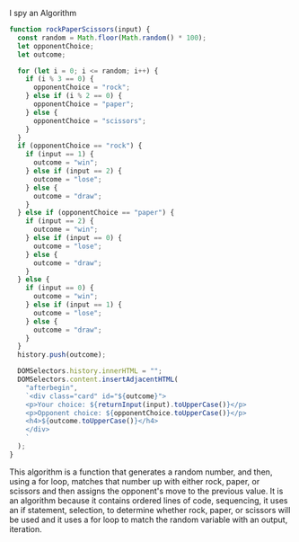 I spy an Algorithm

```javascript
function rockPaperScissors(input) {
  const random = Math.floor(Math.random() * 100);
  let opponentChoice;
  let outcome;

  for (let i = 0; i <= random; i++) {
    if (i % 3 == 0) {
      opponentChoice = "rock";
    } else if (i % 2 == 0) {
      opponentChoice = "paper";
    } else {
      opponentChoice = "scissors";
    }
  }
  if (opponentChoice == "rock") {
    if (input == 1) {
      outcome = "win";
    } else if (input == 2) {
      outcome = "lose";
    } else {
      outcome = "draw";
    }
  } else if (opponentChoice == "paper") {
    if (input == 2) {
      outcome = "win";
    } else if (input == 0) {
      outcome = "lose";
    } else {
      outcome = "draw";
    }
  } else {
    if (input == 0) {
      outcome = "win";
    } else if (input == 1) {
      outcome = "lose";
    } else {
      outcome = "draw";
    }
  }
  history.push(outcome);

  DOMSelectors.history.innerHTML = "";
  DOMSelectors.content.insertAdjacentHTML(
    "afterbegin",
    `<div class="card" id="${outcome}">
    <p>Your choice: ${returnInput(input).toUpperCase()}</p>
    <p>Opponent choice: ${opponentChoice.toUpperCase()}</p>
    <h4>${outcome.toUpperCase()}</h4>
    </div>
    `
  );
}
```

This algorithm is a function that generates a random number, and then, using a for loop, matches that number up with either rock, paper, or scissors and then assigns the opponent's move to the previous value. It is an algorithm because it contains ordered lines of code, sequencing, it uses an if statement, selection, to determine whether rock, paper, or scissors will be used and it uses a for loop to match the random variable with an output, iteration.
